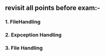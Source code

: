 ## revisit all points before exam:-
###  1. FileHandling
###  2. Expception Handling
###  3. File Handling

